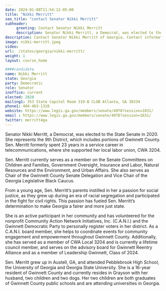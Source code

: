 ```yaml
---
date: 2024-01-08T11:54:12-05:00
title: "Nikki Merritt"
seo_title: "contact Senator Nikki Merritt"
subheader:
     greeting: Contact Senator Nikki Merritt
     description: Senator Nikki Merritt, a Democrat, was elected to the State Senate in 2020. She represents the 9th District, which includes portions of Gwinnett County.
description: Contact Senator Nikki Merritt of Georgia. Contact information for Nikki Merritt includes email address, phone number, and mailing address.
image: nikki-merritt.jpeg
video:
url:  /states/georgia/nikki-merritt/
weight: 1
layout: course_home

####candidate
name: Nikki Merritt
state: Georgia
party: Democratic
role: Senator
inoffice: current
elected: 2020
mailing1: 353 State Capitol Room 319-B CLOB Atlanta, GA 30334
phone1: 404-463-1310
website: https://www.legis.ga.gov/members/senate/4978?session=1031/
email : https://www.legis.ga.gov/members/senate/4978?session=1031/
twitter: merritt4ga
---
```


Senator Nikki Merritt, a Democrat, was elected to the State Senate in 2020. She represents the 9th District, which includes portions of Gwinnett County. Sen. Merritt formerly spent 23 years in a service career in telecommunications, where she supported her local labor union, CWA 3204.

Sen. Merritt currently serves as a member on the Senate Committees on Children and Families, Government Oversight, Insurance and Labor, Natural Resources and the Environment, and Urban Affairs. She also serves as Chair of the Gwinnett County Senate Delegation and Vice Chair of the Georgia Legislative Black Caucus.

From a young age, Sen. Merritt’s parents instilled in her a passion for social justice, as they grew up during an era of racial segregation and participated in the fight for civil rights. This passion has fueled Sen. Merritt’s determination to make Georgia a fairer and more just state.

She is an active participant in her community and has volunteered for the nonprofit Community Action Network Initiatives, Inc. (C.A.N.I.) and the Gwinnett Democratic Party to personally register voters in her district. As a C.A.N.I. board member, she helps to coordinate events for community engagement and empowerment throughout Gwinnett County. Additionally, she has served as a member of CWA Local 3204 and is currently a lifetime council member, and serves on the advisory board for Gwinnett Reentry Alliance and as a member of Leadership Gwinnett, Class of 2024.

Sen. Merritt grew up in Austell, GA, and attended Pebblebrook High School, the University of Georgia and Georgia State University. She is a 16-year resident of Gwinnett County and currently resides in Grayson with her husband, two children and two dogs. Her two children are both graduates of Gwinnett County public schools and are attending universities in Georgia.
